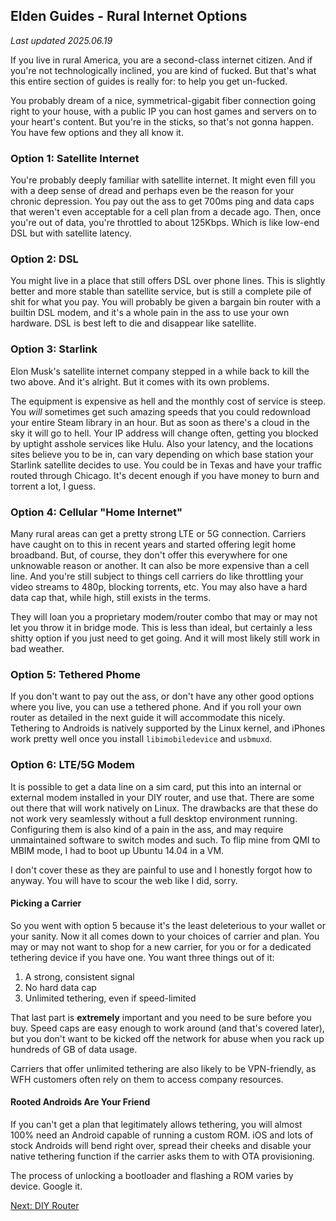 ## Elden Guides - Rural Internet Options
*Last updated 2025.06.19*

If you live in rural America, you are a second-class internet citizen. And if
you're not technologically inclined, you are kind of fucked. But that's what
this entire section of guides is really for: to help you get un-fucked.

You probably dream of a nice, symmetrical-gigabit fiber connection going right
to your house, with a public IP you can host games and servers on to your
heart's content. But you're in the sticks, so that's not gonna happen. You have
few options and they all know it.

### Option 1: Satellite Internet
You're probably deeply familiar with satellite internet. It might even fill you
with a deep sense of dread and perhaps even be the reason for your chronic
depression. You pay out the ass to get 700ms ping and data caps that weren't
even acceptable for a cell plan from a decade ago. Then, once you're out of
data, you're throttled to about 125Kbps. Which is like low-end DSL but with
satellite latency.

### Option 2: DSL
You might live in a place that still offers DSL over phone lines. This is
slightly better and more stable than satellite service, but is still a complete
pile of shit for what you pay. You will probably be given a bargain bin router
with a builtin DSL modem, and it's a whole pain in the ass to use your own
hardware. DSL is best left to die and disappear like satellite.

### Option 3: Starlink
Elon Musk's satellite internet company stepped in a while back to kill the two
above. And it's alright. But it comes with its own problems.

The equipment is expensive as hell and the monthly cost of service is steep.
You *will* sometimes get such amazing speeds that you could redownload your
entire Steam library in an hour. But as soon as there's a cloud in the sky it
will go to hell. Your IP address will change often, getting you blocked by
uptight asshole services like Hulu. Also your latency, and the locations sites
believe you to be in, can vary depending on which base station your Starlink
satellite decides to use. You could be in Texas and have your traffic routed
through Chicago. It's decent enough if you have money to burn and torrent a
lot, I guess.

### Option 4: Cellular "Home Internet"
Many rural areas can get a pretty strong LTE or 5G connection. Carriers have
caught on to this in recent years and started offering legit home broadband.
But, of course, they don't offer this everywhere for one unknowable reason or
another. It can also be more expensive than a cell line. And you're still
subject to things cell carriers do like throttling your video streams to 480p,
blocking torrents, etc. You may also have a hard data cap that, while high,
still exists in the terms.

They will loan you a proprietary modem/router combo that may or may not let you
throw it in bridge mode. This is less than ideal, but certainly a less shitty
option if you just need to get going. And it will most likely still work in bad
weather.

### Option 5: Tethered Phome
If you don't want to pay out the ass, or don't have any other good options
where you live, you can use a tethered phone. And if you roll your own router
as detailed in the next guide it will accommodate this nicely. Tethering to
Androids is natively supported by the Linux kernel, and iPhones work pretty
well once you install `libimobiledevice` and `usbmuxd`.

### Option 6: LTE/5G Modem
It is possible to get a data line on a sim card, put this into an internal or
external modem installed in your DIY router, and use that. There are some out
there that will work natively on Linux. The drawbacks are that these do not
work very seamlessly without a full desktop environment running. Configuring
them is also kind of a pain in the ass, and may require unmaintained software
to switch modes and such. To flip mine from QMI to MBIM mode, I had to boot up
Ubuntu 14.04 in a VM.

I don't cover these as they are painful to use and I honestly forgot how to
anyway. You will have to scour the web like I did, sorry.

#### Picking a Carrier
So you went with option 5 because it's the least deleterious to your wallet or
your sanity. Now it all comes down to your choices of carrier and plan. You may
or may not want to shop for a new carrier, for you or for a dedicated tethering
device if you have one. You want three things out of it:
1. A strong, consistent signal
2. No hard data cap
3. Unlimited tethering, even if speed-limited

That last part is **extremely** important and you need to be sure before you
buy. Speed caps are easy enough to work around (and that's covered later), but
you don't want to be kicked off the network for abuse when you rack up hundreds
of GB of data usage.

Carriers that offer unlimited tethering are also likely to be VPN-friendly, as
WFH customers often rely on them to access company resources.

#### Rooted Androids Are Your Friend
If you can't get a plan that legitimately allows tethering, you will almost
100% need an Android capable of running a custom ROM. iOS and lots of stock
Androids will bend right over, spread their cheeks and disable your native
tethering function if the carrier asks them to with OTA provisioning.

The process of unlocking a bootloader and flashing a ROM varies by device.
Google it.

[Next: DIY Router](/guides/diy-router.html)

